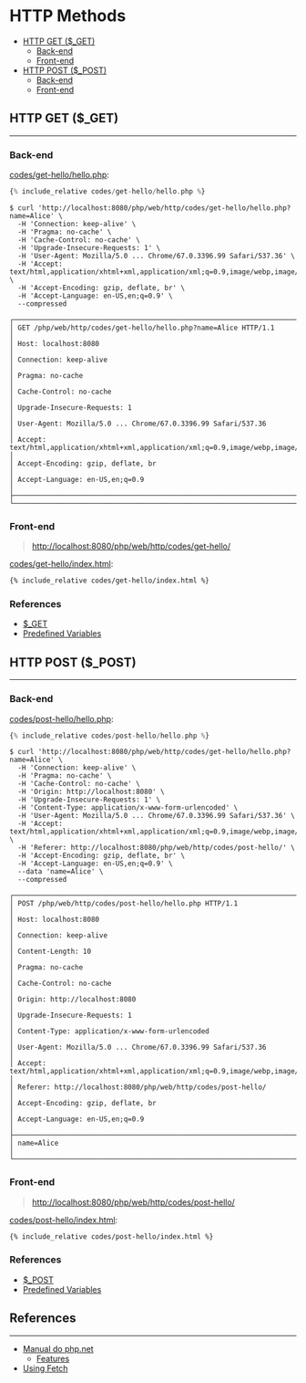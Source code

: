 # HTTP Methods

- [HTTP GET ($_GET)](#http-get-_get)
  - [Back-end](#back-end)
  - [Front-end](#front-end)
- [HTTP POST ($_POST)](#http-post-_post)
  - [Back-end](#back-end2)
  - [Front-end](#front-end2)
  
## HTTP GET ($_GET)
---

### Back-end

[codes/get-hello/hello.php](codes/get-hello/hello.php):
```php
{% include_relative codes/get-hello/hello.php %}
```

```
$ curl 'http://localhost:8080/php/web/http/codes/get-hello/hello.php?name=Alice' \
  -H 'Connection: keep-alive' \
  -H 'Pragma: no-cache' \
  -H 'Cache-Control: no-cache' \
  -H 'Upgrade-Insecure-Requests: 1' \
  -H 'User-Agent: Mozilla/5.0 ... Chrome/67.0.3396.99 Safari/537.36' \
  -H 'Accept: text/html,application/xhtml+xml,application/xml;q=0.9,image/webp,image/apng,*/*;q=0.8' \
  -H 'Accept-Encoding: gzip, deflate, br' \
  -H 'Accept-Language: en-US,en;q=0.9' \
  --compressed
```

```
┌───────────────────────────────────────────────────────────────────────────────────────────────┐
│ GET /php/web/http/codes/get-hello/hello.php?name=Alice HTTP/1.1                               │
│ Host: localhost:8080                                                                          │
│ Connection: keep-alive                                                                        │
│ Pragma: no-cache                                                                              │
│ Cache-Control: no-cache                                                                       │
│ Upgrade-Insecure-Requests: 1                                                                  │
│ User-Agent: Mozilla/5.0 ... Chrome/67.0.3396.99 Safari/537.36                                 │
│ Accept: text/html,application/xhtml+xml,application/xml;q=0.9,image/webp,image/apng,*/*;q=0.8 │
│ Accept-Encoding: gzip, deflate, br                                                            │
│ Accept-Language: en-US,en;q=0.9                                                               │
├───────────────────────────────────────────────────────────────────────────────────────────────┤
└───────────────────────────────────────────────────────────────────────────────────────────────┘
```

### Front-end

> [http://localhost:8080/php/web/http/codes/get-hello/](http://localhost:8080/php/web/http/codes/get-hello/)

[codes/get-hello/index.html](codes/get-hello/index.html):
```html
{% include_relative codes/get-hello/index.html %}
```

### References
* [$_GET](http://php.net/manual/en/reserved.variables.get.php)
* [Predefined Variables](http://php.net/manual/en/reserved.variables.php)

## HTTP POST ($_POST)
---

### Back-end

[codes/post-hello/hello.php](codes/post-hello/hello.php):
```php
{% include_relative codes/post-hello/hello.php %}
```

```
$ curl 'http://localhost:8080/php/web/http/codes/get-hello/hello.php?name=Alice' \
  -H 'Connection: keep-alive' \
  -H 'Pragma: no-cache' \
  -H 'Cache-Control: no-cache' \
  -H 'Origin: http://localhost:8080' \
  -H 'Upgrade-Insecure-Requests: 1' \
  -H 'Content-Type: application/x-www-form-urlencoded' \
  -H 'User-Agent: Mozilla/5.0 ... Chrome/67.0.3396.99 Safari/537.36' \
  -H 'Accept: text/html,application/xhtml+xml,application/xml;q=0.9,image/webp,image/apng,*/*;q=0.8' \
  -H 'Referer: http://localhost:8080/php/web/http/codes/post-hello/' \
  -H 'Accept-Encoding: gzip, deflate, br' \
  -H 'Accept-Language: en-US,en;q=0.9' \
  --data 'name=Alice' \
  --compressed
```

```
┌───────────────────────────────────────────────────────────────────────────────────────────────┐
│ POST /php/web/http/codes/post-hello/hello.php HTTP/1.1                                        │ 
│ Host: localhost:8080                                                                          │ 
│ Connection: keep-alive                                                                        │  
│ Content-Length: 10                                                                            │  
│ Pragma: no-cache                                                                              │  
│ Cache-Control: no-cache                                                                       │ 
│ Origin: http://localhost:8080                                                                 │ 
│ Upgrade-Insecure-Requests: 1                                                                  │ 
│ Content-Type: application/x-www-form-urlencoded                                               │ 
│ User-Agent: Mozilla/5.0 ... Chrome/67.0.3396.99 Safari/537.36                                 │ 
│ Accept: text/html,application/xhtml+xml,application/xml;q=0.9,image/webp,image/apng,*/*;q=0.8 │ 
│ Referer: http://localhost:8080/php/web/http/codes/post-hello/                                 │ 
│ Accept-Encoding: gzip, deflate, br                                                            │ 
│ Accept-Language: en-US,en;q=0.9                                                               │ 
├───────────────────────────────────────────────────────────────────────────────────────────────┤
│ name=Alice                                                                                    │
└───────────────────────────────────────────────────────────────────────────────────────────────┘
```

### Front-end

> [http://localhost:8080/php/web/http/codes/post-hello/](http://localhost:8080/php/web/http/codes/post-hello/)

[codes/post-hello/index.html](codes/post-hello/index.html):
```html
{% include_relative codes/post-hello/index.html %}
```

### References
- [$_POST](http://php.net/manual/en/reserved.variables.post.php)
- [Predefined Variables](http://php.net/manual/en/reserved.variables.php)

<!-- 
TODO
## $_FILES 
---

### Upload file
-->

## References
---

- [Manual do php.net](http://php.net/manual/en/)
  - [Features](http://php.net/manual/en/features.php)
- [Using Fetch](https://developer.mozilla.org/en-US/docs/Web/API/Fetch_API/Using_Fetch)